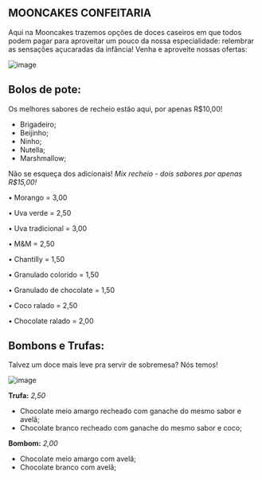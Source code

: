 ## MOONCAKES CONFEITARIA

Aqui na Mooncakes trazemos opções de doces caseiros em que todos podem pagar para aproveitar um pouco da nossa especialidade: relembrar as sensações açucaradas da infância! Venha e aproveite nossas ofertas:

![image](https://github.com/nowis1608/Moocake---confeitaria/assets/146089443/dd5d2fc5-a46c-479b-981b-8a98e6034d1d)

## Bolos de pote:
Os melhores sabores de recheio estão aqui, por apenas R$10,00!

- Brigadeiro;
- Beijinho;
- Ninho;
- Nutella;
- Marshmallow;

Não se esqueça dos adicionais!
_Mix recheio - dois sabores por apenas R$15,00!_

• Morango = 3,00

• Uva verde = 2,50

• Uva tradicional = 3,00

• M&M = 2,50

• Chantilly = 1,50

• Granulado colorido = 1,50

• Granulado de chocolate = 1,50

• Coco ralado = 2,50

• Chocolate ralado = 2,00

## Bombons e Trufas:
Talvez um doce mais leve pra servir de sobremesa? Nós temos!

![image](https://github.com/nowis1608/Moocake---confeitaria/assets/146089443/0eedaa51-142b-48f3-9100-63235adb2f6b)

**Trufa:** *2,50*
- Chocolate meio amargo recheado com ganache do mesmo sabor e avelã;
- Chocolate branco recheado com ganache do mesmo sabor e coco;

**Bombom:** *2,00*
- Chocolate meio amargo com avelã;
- Chocolate branco com avelã;


